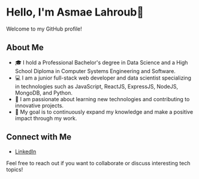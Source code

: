 # Hello, I'm Asmae Lahroub👋

Welcome to my GitHub profile!

## About Me

- 🎓 I hold a Professional Bachelor's degree in Data Science and a High School Diploma in  Computer Systems Engineering and Software.
- 💻 I am a junior full-stack web developer and data scientist specializing in technologies such as JavaScript, ReactJS, ExpressJS, NodeJS, MongoDB, and Python.
- 🚀 I am passionate about learning new technologies and contributing to innovative projects.
- 🌟 My goal is to continuously expand my knowledge and make a positive impact through my work.


## Connect with Me

- [LinkedIn](www.linkedin.com/in/asmae-lahroub-252478238)


Feel free to reach out if you want to collaborate or discuss interesting tech topics!
